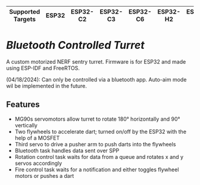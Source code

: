 | Supported Targets | ESP32 | ESP32-C2 | ESP32-C3 | ESP32-C6 | ESP32-H2 | ESP32-P4 | ESP32-S2 | ESP32-S3 |
| ----------------- | ----- | -------- | -------- | -------- | -------- | -------- | -------- | -------- |

# _Bluetooth Controlled Turret_

A custom motorized NERF sentry turret. Firmware is for ESP32 and made using ESP-IDF and FreeRTOS.

(04/18/2024): Can only be controlled via a bluetooth app. Auto-aim mode wil be implemented in the future.



## Features
- MG90s servomotors allow turret to rotate 180° horizontally and 90° vertically
- Two flywheels to accelerate dart; turned on/off by the ESP32 with the help of a MOSFET
- Third servo to drive a pusher arm to push darts into the flywheels
- Bluetooth task handles data sent over SPP
- Rotation control task waits for data from a queue and rotates x and y servos accordingly
- Fire control task waits for a notification and either toggles flywheel motors or pushes a dart